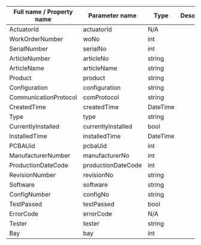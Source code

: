 
| Full name / Property name | Parameter name     | Type     | Description |
|---------------------------|--------------------|----------|-------------|
| ActuatorId                | actuatorId         | N/A      |             |
| WorkOrderNumber           | woNo               | int      |             |
| SerialNumber              | serialNo           | int      |             |
| ArticleNumber             | articleNo          | string   |             |
| ArticleName               | articleName        | string   |             |
| Product                   | product            | string   |             |
| Configuration             | configuration      | string   |             |
| CommunicationProtocol     | comProtocol        | string   |             |
| CreatedTime               | createdTime        | DateTime |             |
| Type                      | type               | string   |             |
| CurrentlyInstalled        | currentlyInstalled | bool     |             |
| InstalledTime             | installedTime      | DateTime |             |
| PCBAUid                   | pcbaUid            | int      |             |
| ManufacturerNumber        | manufacturerNo     | int      |             |
| ProductionDateCode        | productionDateCode | int      |             |
| RevisionNumber            | revisionNo         | string   |             |
| Software                  | software           | string   |             |
| ConfigNumber              | configNo           | string   |             |
| TestPassed                | testPassed         | bool     |             |
| ErrorCode                 | errorCode          | N/A      |             |
| Tester                    | tester             | string   |             |
| Bay                       | bay                | int      |             |

